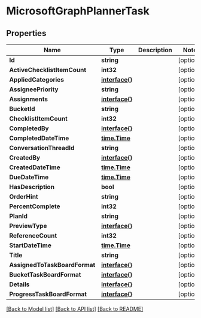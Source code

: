 # MicrosoftGraphPlannerTask

## Properties

Name | Type | Description | Notes
------------ | ------------- | ------------- | -------------
**Id** | **string** |  | [optional] 
**ActiveChecklistItemCount** | **int32** |  | [optional] 
**AppliedCategories** | [**interface{}**](.md) |  | [optional] 
**AssigneePriority** | **string** |  | [optional] 
**Assignments** | [**interface{}**](.md) |  | [optional] 
**BucketId** | **string** |  | [optional] 
**ChecklistItemCount** | **int32** |  | [optional] 
**CompletedBy** | [**interface{}**](.md) |  | [optional] 
**CompletedDateTime** | [**time.Time**](time.Time.md) |  | [optional] 
**ConversationThreadId** | **string** |  | [optional] 
**CreatedBy** | [**interface{}**](.md) |  | [optional] 
**CreatedDateTime** | [**time.Time**](time.Time.md) |  | [optional] 
**DueDateTime** | [**time.Time**](time.Time.md) |  | [optional] 
**HasDescription** | **bool** |  | [optional] 
**OrderHint** | **string** |  | [optional] 
**PercentComplete** | **int32** |  | [optional] 
**PlanId** | **string** |  | [optional] 
**PreviewType** | [**interface{}**](.md) |  | [optional] 
**ReferenceCount** | **int32** |  | [optional] 
**StartDateTime** | [**time.Time**](time.Time.md) |  | [optional] 
**Title** | **string** |  | [optional] 
**AssignedToTaskBoardFormat** | [**interface{}**](.md) |  | [optional] 
**BucketTaskBoardFormat** | [**interface{}**](.md) |  | [optional] 
**Details** | [**interface{}**](.md) |  | [optional] 
**ProgressTaskBoardFormat** | [**interface{}**](.md) |  | [optional] 

[[Back to Model list]](../README.md#documentation-for-models) [[Back to API list]](../README.md#documentation-for-api-endpoints) [[Back to README]](../README.md)


